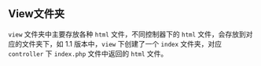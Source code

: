 ## View文件夹
`view` 文件夹中主要存放各种 `html` 文件，不同控制器下的 `html` 文件，会存放到对应的文件夹下，如 1.1 版本中，`view` 下创建了一个 `index` 文件夹，对应 `controller` 下 `index.php` 文件中返回的 `html` 文件。
